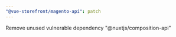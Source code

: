 ```yaml
---
"@vue-storefront/magento-api": patch
---
```


Remove unused vulnerable dependency "@nuxtjs/composition-api"
